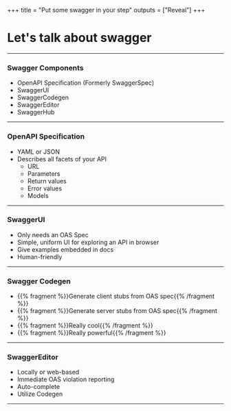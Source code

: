 +++
title = "Put some swagger in your step"
outputs = ["Reveal"]
+++
# Let's talk about swagger

---
### Swagger Components
- OpenAPI Specification (Formerly SwaggerSpec)
- SwaggerUI
- SwaggerCodegen
- SwaggerEditor
- SwaggerHub

---
### OpenAPI Specification
- YAML or JSON
- Describes all facets of your API
    - URL
    - Parameters
    - Return values
    - Error values
    - Models
    
---
### SwaggerUI
- Only needs an OAS Spec
- Simple, uniform UI for exploring an API in browser
- Give examples embedded in docs
- Human-friendly

---
### Swagger Codegen
- {{% fragment %}}Generate client stubs from OAS spec{{% /fragment %}}
- {{% fragment %}}Generate server stubs from OAS spec{{% /fragment %}}
- {{% fragment %}}Really cool{{% /fragment %}}
- {{% fragment %}}Really powerful{{% /fragment %}}


---
### SwaggerEditor
- Locally or web-based
- Immediate OAS violation reporting
- Auto-complete
- Utilize Codegen

---
###

